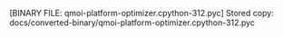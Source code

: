 [BINARY FILE: qmoi-platform-optimizer.cpython-312.pyc]
Stored copy: docs/converted-binary/qmoi-platform-optimizer.cpython-312.pyc
